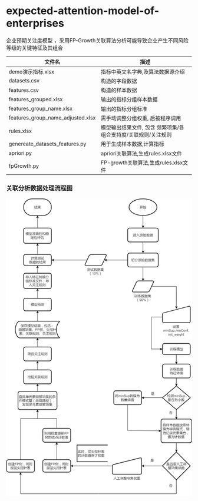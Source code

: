 # expected-attention-model-of-enterprises
企业预期关注度模型 ，采用FP-Growth关联算法分析可能导致企业产生不同风险等级的关键特征及其组合

|文件名|描述|
|-|-|
|demo演示指标.xlsx|指标中英文名字典,及算法数据源介绍|
|datasets.csv|构造的字段数据|
|features.csv|构造的样本数据|
|features_grouped.xlsx|输出的指标分组样本数据|
|features_group_name.xlsx|输出的指标分组标准|
|features_group_name_adjusted.xlsx|需手动调整分组权重, 后被程序调用|
|rules.xlsx|模型输出结果文件, 包含 频繁项集/各组合支持度/关联规则/关注规则|
|genereate_datasets_features.py|用于生成样本数据,计算指标|
|apriori.py|apriori关联算法,生成rules.xlsx文件|
|fpGrowth.py|FP-growth关联算法,生成rules.xlsx文件|

### 关联分析数据处理流程图

![关联分析数据处理流程图](for_md/关联分析数据处理流程图.png)
